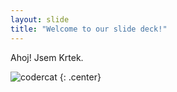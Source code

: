 ```yaml
---
layout: slide
title: "Welcome to our slide deck!"
---
```


Ahoj! Jsem Krtek.

![codercat](https://octodex.github.com/images/codercat.jpg)
{: .center}
